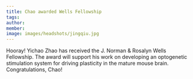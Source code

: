 ```yaml
---
title: Chao awarded Wells Fellowship
tags:
author: 
member: 
image: images/headshots/jingqiu.jpg
---
```


Hooray!  Yichao Zhao has received the J. Norman & Rosalyn Wells Fellowship.  The award will support his work on developing an optogenetic stimulation system for driving plasticity in the mature mouse brain.  Congratulations, Chao!
